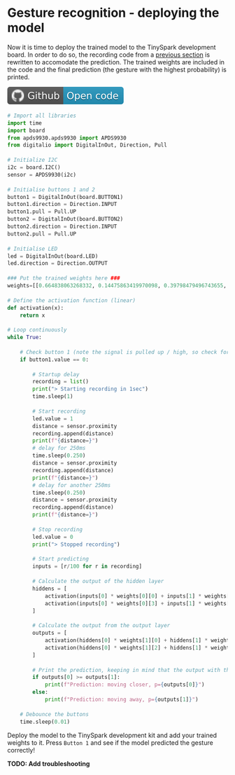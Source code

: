 # Gesture recognition - deploying the model

Now it is time to deploy the trained model to the TinySpark development board. In order to do so, the recording code from a [previous section](../chapter3/gesture_recognition_data.md) is rewritten to accomodate the prediction. The trained weights are included in the code and the final prediction (the gesture with the highest probability) is printed.

[![Open In Github](../assets/images/github-badge.svg)](https://github.com/j-siderius/TinySpark/blob/main/docs/assets/examples/gesture_model.py)

```python title="gesture_model.py"
# Import all libraries
import time
import board
from apds9930.apds9930 import APDS9930
from digitalio import DigitalInOut, Direction, Pull

# Initialize I2C
i2c = board.I2C()
sensor = APDS9930(i2c)

# Initialise buttons 1 and 2
button1 = DigitalInOut(board.BUTTON1)
button1.direction = Direction.INPUT
button1.pull = Pull.UP
button2 = DigitalInOut(board.BUTTON2)
button2.direction = Direction.INPUT
button2.pull = Pull.UP

# Initialise LED
led = DigitalInOut(board.LED)
led.direction = Direction.OUTPUT

### Put the trained weights here ###
weights=[[0.664838063268332, 0.14475863419970098, 0.39798479496743655, -0.1996792640967368, -0.10042784907697525, -0.38665016231765525], [0.19784347834163832, -0.7106415457739413, 0.6545148412015216, 0.1258938146460059]]

# Define the activation function (linear)
def activation(x):
    return x

# Loop continuously
while True:

    # Check button 1 (note the signal is pulled up / high, so check for low signal)
    if button1.value == 0:

        # Startup delay
        recording = list()
        print("> Starting recording in 1sec")
        time.sleep(1)

        # Start recording
        led.value = 1
        distance = sensor.proximity
        recording.append(distance)
        print(f"{distance=}")
        # delay for 250ms
        time.sleep(0.250)
        distance = sensor.proximity
        recording.append(distance)
        print(f"{distance=}")
        # delay for another 250ms
        time.sleep(0.250)
        distance = sensor.proximity
        recording.append(distance)
        print(f"{distance=}")

        # Stop recording
        led.value = 0
        print("> Stopped recording")
    
        # Start predicting
        inputs = [r/100 for r in recording]

        # Calculate the output of the hidden layer
        hiddens = [
            activation(inputs[0] * weights[0][0] + inputs[1] * weights[0][1] + inputs[2] * weights[0][2]),
            activation(inputs[0] * weights[0][3] + inputs[1] * weights[0][4] + inputs[2] * weights[0][5])
        ]

        # Calculate the output from the output layer
        outputs = [
            activation(hiddens[0] * weights[1][0] + hiddens[1] * weights[1][1]),
            activation(hiddens[0] * weights[1][2] + hiddens[1] * weights[1][3]),
        ]

        # Print the prediction, keeping in mind that the output with the highest probability is picked
        if outputs[0] >= outputs[1]:
            print(f"Prediction: moving closer, p={outputs[0]}")
        else:
            print(f"Prediction: moving away, p={outputs[1]}")
    
    # Debounce the buttons
    time.sleep(0.01)
```

Deploy the model to the TinySpark development kit and add your trained weights to it. Press `Button 1` and see if the model predicted the gesture correctly!

**TODO: Add troubleshooting**